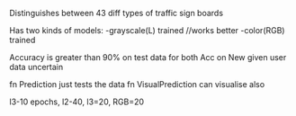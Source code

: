 Distinguishes between 43 diff types of traffic sign boards

Has two kinds of models:
    -grayscale(L) trained //works better
    -color(RGB) trained

Accuracy is greater than 90% on test data for both
Acc on New given user data uncertain

fn Prediction just tests the data
fn VisualPrediction can visualise also

l3-10 epochs, l2-40, l3=20, RGB=20